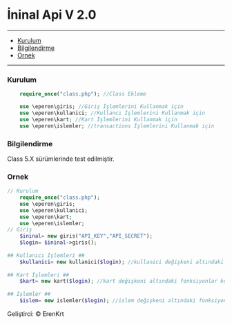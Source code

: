# İninal Api V 2.0
---
- [Kurulum](#kurulum)
- [Bilgilendirme](#bilgilendirme)
- [Ornek](#ornek)
---
### Kurulum
```php
    require_once("class.php"); //Class Ekleme

    use \eperen\giris; //Giriş İşlemlerini Kullanmak için
    use \eperen\kullanici; //Kullancı İşlemlerini Kullanmak için 
    use \eperen\kart; //Kart İşlemlerini Kullanmak için 
    use \eperen\islemler; //transactions İşlemlerini Kullanmak için
```

### Bilgilendirme
Class 5.X sürümlerinde test edilmiştir.

### Ornek
```php
// Kurulum
    require_once("class.php");
    use \eperen\giris;
    use \eperen\kullanici;
    use \eperen\kart;
    use \eperen\islemler;
// Giriş
    $ininal= new giris("API_KEY","API_SECRET");
    $login= $ininal->giris();
    
## Kullanıcı İşlemleri ##
    $kullanici= new kullanici($login); //kullanici değişkeni altındaki fonksiyonlar kullanılır.
    
## Kart İşlemleri ##
    $kart= new kart($login); //kart değişkeni altındaki fonksiyonlar kullanılır.
    
## İşlemler ##
    $islem= new islemler($login); //islem değişkeni altındaki fonksiyonlar kullanılır.
```

Geliştirci: &copy; ErenKrt